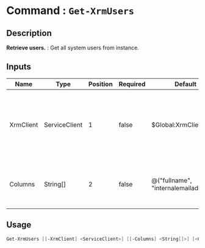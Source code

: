 ﻿# Command : `Get-XrmUsers` 

## Description

**Retrieve users.** : Get all system users from instance.

## Inputs

Name|Type|Position|Required|Default|Description
----|----|--------|--------|-------|-----------
XrmClient|ServiceClient|1|false|$Global:XrmClient|Xrm connector initialized to target instance. Use latest one by default. (Dataverse ServiceClient)
Columns|String[]|2|false|@("fullname", "internalemailaddress")|Specify expected columns to retrieve. (Default : all columns)


## Usage

```Powershell 
Get-XrmUsers [[-XrmClient] <ServiceClient>] [[-Columns] <String[]>] [<CommonParameters>]
``` 


